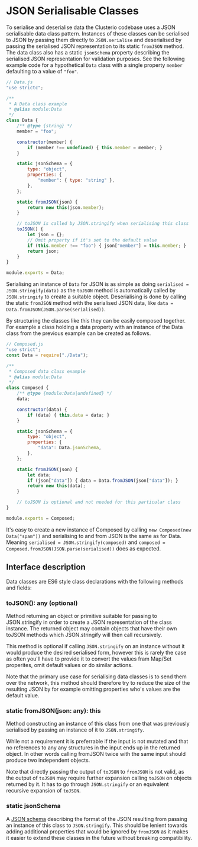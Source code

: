 # JSON Serialisable Classes

To serialise and deserialise data the Clusterio codebase uses a JSON serialisable data class pattern.
Instances of these classes can be serialised to JSON by passing them directly to `JSON.serialise` and deserialised by passing the serialised JSON representation to its static `fromJSON` method.
The data class also has a static `jsonSchema` property describing the serialised JSON representation for validation purposes.
See the following example code for a hypothetical `Data` class with a single property `member` defaulting to a value of `"foo"`.


```js
// Data.js
"use strictc";

/**
 * A Data class example
 * @alias module:Data
 */
class Data {
    /** @type {string} */
    member = "foo";

    constructor(member) {
        if (member !== undefined) { this.member = member; }
    }

    static jsonSchema = {
        type: "object",
        properties: {
            "member": { type: "string" },
        },
    };

    static fromJSON(json) {
        return new this(json.member);
    }

    // toJSON is called by JSON.stringify when serialising this class
    toJSON() {
        let json = {};
        // Omit property if it's set to the default value
        if (this.member !== "foo") { json["member"] = this.member; }
        return json;
    }
}

module.exports = Data;
```

Serialising an instance of `Data` for JSON is as simple as doing `serialised = JSON.stringify(data)` as the `toJSON` method is automatically called by `JSON.stringify` to create a suitable object.
Deserialising is done by calling the static `fromJSON` method with the serialised JSON data, like `data = Data.fromJSON(JSON.parse(serialised))`.

By structuring the classes like this they can be easily composed together.
For example a class holding a data property with an instance of the Data class from the previous example can be created as follows.

```js
// Composed.js
"use strict";
const Data = require("./Data");

/**
 * Composed data class example
 * @alias module:Data
 */
class Composed {
    /** @type {module:Data|undefined} */
    data;

    constructor(data) {
        if (data) { this.data = data; }
    }

    static jsonSchema = {
        type: "object",
        properties: {
            "data": Data.jsonSchema,
        },
    };

    static fromJSON(json) {
        let data;
        if (json["data"]) { data = Data.fromJSON(json["data"]); }
        return new this(data);
    }

    // toJSON is optional and not needed for this particular class
}

module.exports = Composed;
```

It's easy to create a new instance of Composed by calling `new Composed(new Data("spam"))` and serialising to and from JSON is the same as for Data.
Meaning `serialised = JSON.stringify(composed)` and `composed = Composed.fromJSON(JSON.parse(serialised))` does as expected.

## Interface description

Data classes are ES6 style class declarations with the following methods and fields:

### toJSON(): any (optional)

Method returning an object or primitive suitable for passing to JSON.stringify in order to create a JSON representation of the class instance.
The returned object may contain objects that have their own toJSON methods which JSON.stringify will then call recursively.

This method is optional if calling `JSON.stringify` on an instance without it would produce the desired serialised form, however this is rarely the case as often you'll have to provide it to convert the values fram Map/Set properites, omit default values or do similar actions.

Note that the primary use case for serialising data classes is to send them over the network, this method should therefore try to reduce the size of the resulting JSON by for example omitting properties who's values are the default value.

### static fromJSON(json: any): this

Method constructing an instance of this class from one that was previously serialised by passing an instance of it to `JSON.stringify`.

While not a requirement it is preferrable if the input is not mutated and that no references to any any structures in the input ends up in the returned object.
In other words calling fromJSON twice with the same input should produce two independent objects.

Note that directly passing the output of `toJSON` to `fromJSON` is not valid, as the output of `toJSON` may require further expansion calling `toJSON` on objects returned by it.
It has to go through `JSON.stringify` or an equivalent recursive expansion of `toJSON`.

### static jsonSchema

A [JSON schema](http://json-schema.org/) describing the format of the JSON resulting from passing an instance of this class to `JSON.stringify`.
This should be lenient towards adding additional properties that would be ignored by `fromJSON` as it makes it easier to extend these classes in the future without breaking compatibility.
